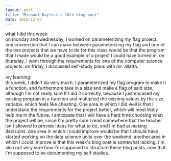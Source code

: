 ```yaml
---
layout: post
title: "Michael Bayless's 10th blog post"
date: 2018-12-07
---
```

what I did this week:
<br>
on monday and wednesday, I worked on parameterizing my flag project. one connection that I can make between parameterizing my flag and one of the two projects that we have to do for this class would be that the program that I made would be a good example of a project I could have turned in. on thursday, I went through the requirements for one of the computer science projects. on friday, I discussed self-study plans with mr. allatta.
<br>
<br>
my learning:
<br>
this week, I didn't do very much. I parameterized my flag program to make it a function, and furthermore take in a size and make a flag of said size, although I'm not really sure If I did it correctly, because I just encased my existing program in a function and multiplied the existing values by the size variable, which feels like cheating. One area in which I did well is that I understand the requirements for the project better, which will most likely help me in the future. I anticipate that I will have a hard time choosing what the project will be, since I'm pretty sure I read somewhere that the teacher isn't allowed to provide ideas for what to do, and I'm bad at making decisions.  one area in which I could improve would be that I should have started working on the data science units over the weekend. another area in which I could improve is that this week's blog post is somewhat lacking. I'm also not very sure how I'm supposed to structure these blog posts, now that I'm supposed to be documenting my self studies.

